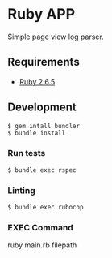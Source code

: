 # Ruby APP

Simple page view log parser.

## Requirements

* [Ruby 2.6.5](https://www.ruby-lang.org/en/documentation/installation/)

## Development
```
$ gem intall bundler
$ bundle install
```
### Run tests
```
$ bundle exec rspec
```

### Linting
```
$ bundle exec rubocop
```

### EXEC Command

ruby main.rb filepath


